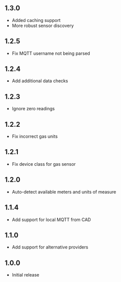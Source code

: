 ## 1.3.0

- Added caching support
- More robust sensor discovery

## 1.2.5

- Fix MQTT username not being parsed

## 1.2.4

- Add additional data checks

## 1.2.3

- Ignore zero readings

## 1.2.2

- Fix incorrect gas units

## 1.2.1

- Fix device class for gas sensor

## 1.2.0

- Auto-detect available meters and units of measure

## 1.1.4

- Add support for local MQTT from CAD

## 1.1.0

- Add support for alternative providers

## 1.0.0

- Initial release
